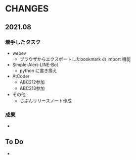 # CHANGES
## 2021.08
### 着手したタスク
- webev
  - ブラウザからエクスポートしたbookmark の import 機能
- Simple-Alert-LINE-Bot
  - python に書き換え
- AtCoder
  - ABC212参加
  - ABC213参加
- その他
  - じぶんリリースノート作成

### 成果
- 

## To Do
-

